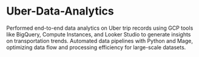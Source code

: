 # Uber-Data-Analytics
Performed end-to-end data analytics on Uber trip records using GCP tools like BigQuery, Compute Instances, and Looker Studio to generate insights on transportation trends. Automated data pipelines with Python and Mage, optimizing data flow and processing efficiency for large-scale datasets.
